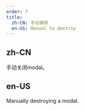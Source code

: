 ```yaml
---
order: 7
title:
  zh-CN: 手动移除
  en-US: Manual to destroy
---
```


## zh-CN

手动关闭modal。

## en-US

Manually destroying a modal.
